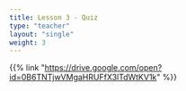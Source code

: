 ```yaml
---
title: Lesson 3 - Quiz 
type: "teacher" 
layout: "single"
weight: 3
---
```


{{% link "https://drive.google.com/open?id=0B6TNTjwVMgaHRUFfX3lTdWtKV1k" %}}
